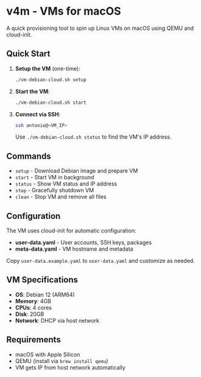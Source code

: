 # v4m - VMs for macOS

A quick provisioning tool to spin up Linux VMs on macOS using QEMU and cloud-init.

## Quick Start

1. **Setup the VM** (one-time):
   ```bash
   ./vm-debian-cloud.sh setup
   ```

2. **Start the VM**:
   ```bash
   ./vm-debian-cloud.sh start
   ```

3. **Connect via SSH**:
   ```bash
   ssh antonio@<VM_IP>
   ```
   Use `./vm-debian-cloud.sh status` to find the VM's IP address.

## Commands

- `setup` - Download Debian image and prepare VM
- `start` - Start VM in background
- `status` - Show VM status and IP address
- `stop` - Gracefully shutdown VM
- `clean` - Stop VM and remove all files

## Configuration

The VM uses cloud-init for automatic configuration:

- **user-data.yaml** - User accounts, SSH keys, packages
- **meta-data.yaml** - VM hostname and metadata

Copy `user-data.example.yaml` to `user-data.yaml` and customize as needed.

## VM Specifications

- **OS**: Debian 12 (ARM64)
- **Memory**: 4GB
- **CPUs**: 4 cores
- **Disk**: 20GB
- **Network**: DHCP via host network

## Requirements

- macOS with Apple Silicon
- QEMU (install via `brew install qemu`)
- VM gets IP from host network automatically